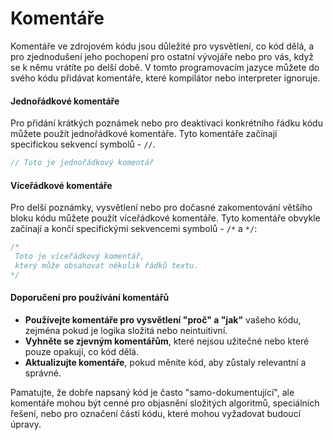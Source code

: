 # Komentáře

Komentáře ve zdrojovém kódu jsou důležité pro vysvětlení, co kód dělá, a pro zjednodušení jeho pochopení pro ostatní vývojáře nebo pro vás, když se k němu vrátíte po delší době. V tomto programovacím jazyce můžete do svého kódu přidávat komentáře, které kompilátor nebo interpreter ignoruje.

#### Jednořádkové komentáře

Pro přidání krátkých poznámek nebo pro deaktivaci konkrétního řádku kódu můžete použít jednořádkové komentáře. Tyto komentáře začínají specifickou sekvencí symbolů - `//`.

```c
// Toto je jednořádkový komentář
```

#### Víceřádkové komentáře

Pro delší poznámky, vysvětlení nebo pro dočasné zakomentování většího bloku kódu můžete použít víceřádkové komentáře. Tyto komentáře obvykle začínají a končí specifickými sekvencemi symbolů - `/*` a `*/`:

```c
/*
 Toto je víceřádkový komentář,
 který může obsahovat několik řádků textu.
*/
```

#### Doporučení pro používání komentářů

- **Používejte komentáře pro vysvětlení "proč" a "jak"** vašeho kódu, zejména pokud je logika složitá nebo neintuitivní.
- **Vyhněte se zjevným komentářům**, které nejsou užitečné nebo které pouze opakují, co kód dělá.
- **Aktualizujte komentáře**, pokud měníte kód, aby zůstaly relevantní a správné.

Pamatujte, že dobře napsaný kód je často "samo-dokumentující", ale komentáře mohou být cenné pro objasnění složitých algoritmů, speciálních řešení, nebo pro označení částí kódu, které mohou vyžadovat budoucí úpravy.